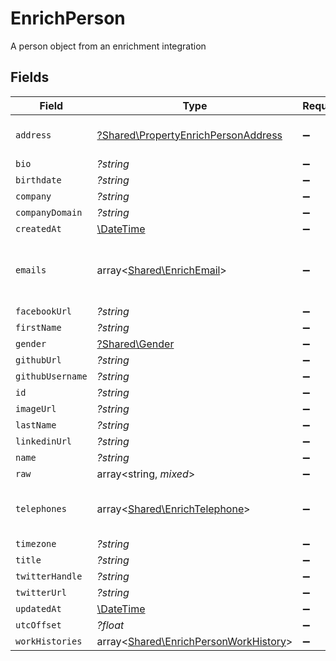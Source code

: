 # EnrichPerson

A person object from an enrichment integration


## Fields

| Field                                                                                     | Type                                                                                      | Required                                                                                  | Description                                                                               |
| ----------------------------------------------------------------------------------------- | ----------------------------------------------------------------------------------------- | ----------------------------------------------------------------------------------------- | ----------------------------------------------------------------------------------------- |
| `address`                                                                                 | [?Shared\PropertyEnrichPersonAddress](../../Models/Shared/PropertyEnrichPersonAddress.md) | :heavy_minus_sign:                                                                        | The address of the person                                                                 |
| `bio`                                                                                     | *?string*                                                                                 | :heavy_minus_sign:                                                                        | N/A                                                                                       |
| `birthdate`                                                                               | *?string*                                                                                 | :heavy_minus_sign:                                                                        | N/A                                                                                       |
| `company`                                                                                 | *?string*                                                                                 | :heavy_minus_sign:                                                                        | N/A                                                                                       |
| `companyDomain`                                                                           | *?string*                                                                                 | :heavy_minus_sign:                                                                        | N/A                                                                                       |
| `createdAt`                                                                               | [\DateTime](https://www.php.net/manual/en/class.datetime.php)                             | :heavy_minus_sign:                                                                        | N/A                                                                                       |
| `emails`                                                                                  | array<[Shared\EnrichEmail](../../Models/Shared/EnrichEmail.md)>                           | :heavy_minus_sign:                                                                        | An array of email addresses for this person                                               |
| `facebookUrl`                                                                             | *?string*                                                                                 | :heavy_minus_sign:                                                                        | N/A                                                                                       |
| `firstName`                                                                               | *?string*                                                                                 | :heavy_minus_sign:                                                                        | N/A                                                                                       |
| `gender`                                                                                  | [?Shared\Gender](../../Models/Shared/Gender.md)                                           | :heavy_minus_sign:                                                                        | N/A                                                                                       |
| `githubUrl`                                                                               | *?string*                                                                                 | :heavy_minus_sign:                                                                        | N/A                                                                                       |
| `githubUsername`                                                                          | *?string*                                                                                 | :heavy_minus_sign:                                                                        | N/A                                                                                       |
| `id`                                                                                      | *?string*                                                                                 | :heavy_minus_sign:                                                                        | N/A                                                                                       |
| `imageUrl`                                                                                | *?string*                                                                                 | :heavy_minus_sign:                                                                        | N/A                                                                                       |
| `lastName`                                                                                | *?string*                                                                                 | :heavy_minus_sign:                                                                        | N/A                                                                                       |
| `linkedinUrl`                                                                             | *?string*                                                                                 | :heavy_minus_sign:                                                                        | N/A                                                                                       |
| `name`                                                                                    | *?string*                                                                                 | :heavy_minus_sign:                                                                        | N/A                                                                                       |
| `raw`                                                                                     | array<string, *mixed*>                                                                    | :heavy_minus_sign:                                                                        | N/A                                                                                       |
| `telephones`                                                                              | array<[Shared\EnrichTelephone](../../Models/Shared/EnrichTelephone.md)>                   | :heavy_minus_sign:                                                                        | An array of telephones for this person                                                    |
| `timezone`                                                                                | *?string*                                                                                 | :heavy_minus_sign:                                                                        | N/A                                                                                       |
| `title`                                                                                   | *?string*                                                                                 | :heavy_minus_sign:                                                                        | N/A                                                                                       |
| `twitterHandle`                                                                           | *?string*                                                                                 | :heavy_minus_sign:                                                                        | N/A                                                                                       |
| `twitterUrl`                                                                              | *?string*                                                                                 | :heavy_minus_sign:                                                                        | N/A                                                                                       |
| `updatedAt`                                                                               | [\DateTime](https://www.php.net/manual/en/class.datetime.php)                             | :heavy_minus_sign:                                                                        | N/A                                                                                       |
| `utcOffset`                                                                               | *?float*                                                                                  | :heavy_minus_sign:                                                                        | N/A                                                                                       |
| `workHistories`                                                                           | array<[Shared\EnrichPersonWorkHistory](../../Models/Shared/EnrichPersonWorkHistory.md)>   | :heavy_minus_sign:                                                                        | N/A                                                                                       |